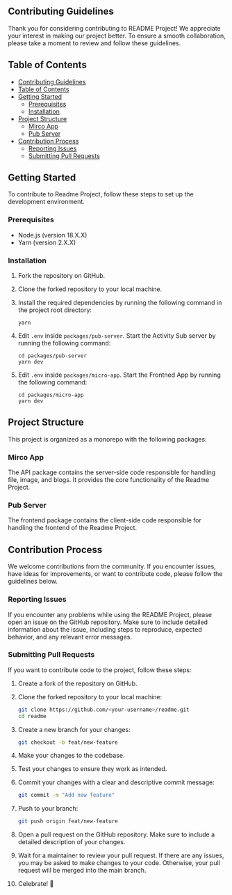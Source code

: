 ## Contributing Guidelines

Thank you for considering contributing to README Project! We appreciate your interest in making our project better. To ensure a smooth collaboration, please take a moment to review and follow these guidelines.

## Table of Contents

-   [Contributing Guidelines](#contributing-guidelines)
-   [Table of Contents](#table-of-contents)
-   [Getting Started](#getting-started)
    -   [Prerequisites](#prerequisites)
    -   [Installation](#installation)
-   [Project Structure](#project-structure)
    -   [Mirco App](#mirco-app)
    -   [Pub Server](#pub-server)
-   [Contribution Process](#contribution-process)
    -   [Reporting Issues](#reporting-issues)
    -   [Submitting Pull Requests](#submitting-pull-requests)

## Getting Started

To contribute to Readme Project, follow these steps to set up the development environment.

### Prerequisites

-   Node.js (version 18.X.X)
-   Yarn (version 2.X.X)

### Installation

1. Fork the repository on GitHub.
2. Clone the forked repository to your local machine.
3. Install the required dependencies by running the following command in the project root directory:

    ```
    yarn
    ```

4. Edit `.env` inside `packages/pub-server`. Start the Activity Sub server by running the following command:

    ```
    cd packages/pub-server
    yarn dev
    ```

5. Edit `.env` inside `packages/micro-app`. Start the Frontned App by running the following command:

    ```
    cd packages/micro-app
    yarn dev
    ```

## Project Structure

This project is organized as a monorepo with the following packages:

### Mirco App

The API package contains the server-side code responsible for handling file, image, and blogs. It provides the core functionality of the Readme Project.

### Pub Server

The frontend package contains the client-side code responsible for handling the frontend of the Readme Project.

## Contribution Process

We welcome contributions from the community. If you encounter issues, have ideas for improvements, or want to contribute code, please follow the guidelines below.

### Reporting Issues

If you encounter any problems while using the README Project, please open an issue on the GitHub repository. Make sure to include detailed information about the issue, including steps to reproduce, expected behavior, and any relevant error messages.

### Submitting Pull Requests

If you want to contribute code to the project, follow these steps:

1. Create a fork of the repository on GitHub.

2. Clone the forked repository to your local machine:

    ```bash
    git clone https://github.com/<your-username>/readme.git
    cd readme
    ```

3. Create a new branch for your changes:
    ```bash
    git checkout -b feat/new-feature
    ```
4. Make your changes to the codebase.

5. Test your changes to ensure they work as intended.

6. Commit your changes with a clear and descriptive commit message:

    ```bash
    git commit -m "Add new feature"
    ```

7. Push to your branch:

    ```bash
    git push origin feat/new-feature
    ```

8. Open a pull request on the GitHub repository. Make sure to include a detailed description of your changes.

9. Wait for a maintainer to review your pull request. If there are any issues, you may be asked to make changes to your code. Otherwise, your pull request will be merged into the main branch.

10. Celebrate! 🎉
